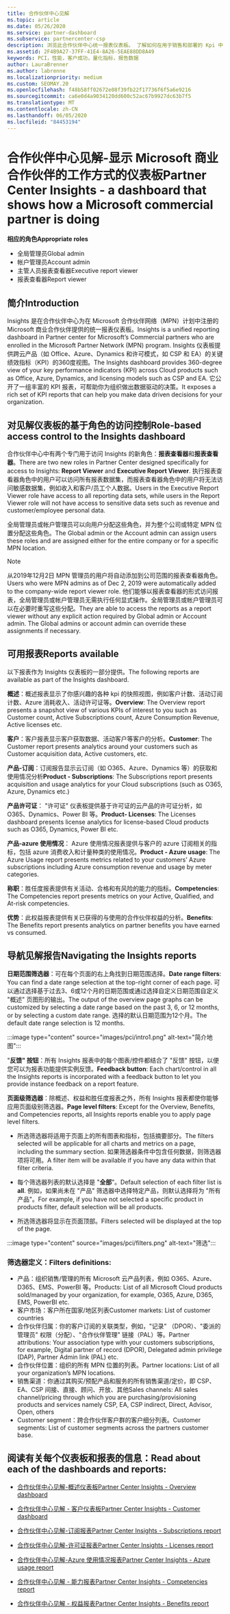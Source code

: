 ```yaml
---
title: 合作伙伴中心见解
ms.topic: article
ms.date: 05/26/2020
ms.service: partner-dashboard
ms.subservice: partnercenter-csp
description: 浏览此合作伙伴中心统一报表仪表板。 了解如何在用于销售和部署的 Kpi 中进行操作、进行客户开发等。
ms.assetid: 2F4B9A27-37FF-41E4-8A26-5EAE88DD8A49
keywords: PCI，性能，客户成功，量化指标，报告数据
author: LauraBrenner
ms.author: labrenne
ms.localizationpriority: medium
ms.custom: SEOMAY.20
ms.openlocfilehash: f48b58ff02672e08f39fb22f17736f6f5a6e9216
ms.sourcegitcommit: ca6e0d4a9034120dd600c52ac67b9927dc63b7f5
ms.translationtype: MT
ms.contentlocale: zh-CN
ms.lasthandoff: 06/05/2020
ms.locfileid: "84453194"
---
```

# <a name="partner-center-insights---a-dashboard-that-shows-how-a-microsoft-commercial-partner-is-doing"></a><span data-ttu-id="5e689-105">合作伙伴中心见解-显示 Microsoft 商业合作伙伴的工作方式的仪表板</span><span class="sxs-lookup"><span data-stu-id="5e689-105">Partner Center Insights - a dashboard that shows how a Microsoft commercial partner is doing</span></span>

<span data-ttu-id="5e689-106">**相应的角色**</span><span class="sxs-lookup"><span data-stu-id="5e689-106">**Appropriate roles**</span></span>
- <span data-ttu-id="5e689-107">全局管理员</span><span class="sxs-lookup"><span data-stu-id="5e689-107">Global admin</span></span>
- <span data-ttu-id="5e689-108">帐户管理员</span><span class="sxs-lookup"><span data-stu-id="5e689-108">Account admin</span></span>
- <span data-ttu-id="5e689-109">主管人员报表查看器</span><span class="sxs-lookup"><span data-stu-id="5e689-109">Executive report viewer</span></span>
- <span data-ttu-id="5e689-110">报表查看器</span><span class="sxs-lookup"><span data-stu-id="5e689-110">Report viewer</span></span>

## <a name="introduction"></a><span data-ttu-id="5e689-111">简介</span><span class="sxs-lookup"><span data-stu-id="5e689-111">Introduction</span></span>

<span data-ttu-id="5e689-112">Insights 是在合作伙伴中心为在 Microsoft 合作伙伴网络（MPN）计划中注册的 Microsoft 商业合作伙伴提供的统一报表仪表板。</span><span class="sxs-lookup"><span data-stu-id="5e689-112">Insights is a unified reporting dashboard in Partner center for Microsoft’s Commercial partners who are enrolled in the Microsoft Partner Network (MPN) program.</span></span> <span data-ttu-id="5e689-113">Insights 仪表板提供跨云产品（如 Office、Azure、Dynamics 和许可模式，如 CSP 和 EA）的关键绩效指标（KPI）的360度视图。</span><span class="sxs-lookup"><span data-stu-id="5e689-113">The Insights dashboard provides 360-degree view of your key performance indicators (KPI) across Cloud products such as Office, Azure, Dynamics, and licensing models such as CSP and EA.</span></span> <span data-ttu-id="5e689-114">它公开了一组丰富的 KPI 报表，可帮助你为组织做出数据驱动的决策。</span><span class="sxs-lookup"><span data-stu-id="5e689-114">It exposes a rich set of KPI reports that can help you make data driven decisions for your organization.</span></span> 

## <a name="role-based-access-control-to-the-insights-dashboard"></a><span data-ttu-id="5e689-115">对见解仪表板的基于角色的访问控制</span><span class="sxs-lookup"><span data-stu-id="5e689-115">Role-based access control to the Insights dashboard</span></span>

<span data-ttu-id="5e689-116">合作伙伴中心中有两个专门用于访问 Insights 的新角色：**报表查看器**和**报表查看器**。</span><span class="sxs-lookup"><span data-stu-id="5e689-116">There are two new roles in Partner Center designed specifically for access to Insights: **Report Viewer** and **Executive Report Viewer**.</span></span> <span data-ttu-id="5e689-117">执行报表查看器角色中的用户可以访问所有报表数据集，而报表查看器角色中的用户将无法访问敏感数据集，例如收入和客户/员工个人数据。</span><span class="sxs-lookup"><span data-stu-id="5e689-117">Users in the Executive Report Viewer role have access to all reporting data sets, while users in the Report Viewer role will not have access to sensitive data sets such as revenue and customer/employee personal data.</span></span> 

<span data-ttu-id="5e689-118">全局管理员或帐户管理员可以向用户分配这些角色，并为整个公司或特定 MPN 位置分配这些角色。</span><span class="sxs-lookup"><span data-stu-id="5e689-118">The Global admin or the Account admin can assign users these roles and are assigned either for the entire company or for a specific MPN location.</span></span>  

>[!Note] 
><span data-ttu-id="5e689-119">从2019年12月2日 MPN 管理员的用户将自动添加到公司范围的报表查看器角色。</span><span class="sxs-lookup"><span data-stu-id="5e689-119">Users who were MPN admins as of Dec 2, 2019 were automatically added to the company-wide report viewer role.</span></span> <span data-ttu-id="5e689-120">他们能够以报表查看器的形式访问报表，全局管理员或帐户管理员无需执行任何显式操作。全局管理员或帐户管理员可以在必要时重写这些分配。</span><span class="sxs-lookup"><span data-stu-id="5e689-120">They are able to access the reports as a report viewer without any explicit action required by Global admin or Account admin. The Global admins or account admin can override these assignments if necessary.</span></span> 

## <a name="reports-available"></a><span data-ttu-id="5e689-121">可用报表</span><span class="sxs-lookup"><span data-stu-id="5e689-121">Reports available</span></span>

<span data-ttu-id="5e689-122">以下报表作为 Insights 仪表板的一部分提供。</span><span class="sxs-lookup"><span data-stu-id="5e689-122">The following reports are available as part of the Insights dashboard.</span></span>

<span data-ttu-id="5e689-123">**概述**：概述报表显示了你感兴趣的各种 kpi 的快照视图，例如客户计数、活动订阅计数、Azure 消耗收入、活动许可证等。</span><span class="sxs-lookup"><span data-stu-id="5e689-123">**Overview**: The Overview report presents a snapshot view of various KPIs of interest to you such as Customer count, Active Subscriptions count, Azure Consumption Revenue, Active licenses etc.</span></span>

<span data-ttu-id="5e689-124">**客户**：客户报表显示客户获取数据、活动客户等客户的分析。</span><span class="sxs-lookup"><span data-stu-id="5e689-124">**Customer**: The Customer report presents analytics around your customers such as Customer acquisition data, Active customers, etc.</span></span>

<span data-ttu-id="5e689-125">**产品-订阅**：订阅报告显示云订阅（如 O365、Azure、Dynamics 等）的获取和使用情况分析</span><span class="sxs-lookup"><span data-stu-id="5e689-125">**Product - Subscriptions**: The Subscriptions report presents acquisition and usage analytics for your Cloud subscriptions (such as O365, Azure, Dynamics etc.)</span></span>

<span data-ttu-id="5e689-126">**产品许可证**： "许可证" 仪表板提供基于许可证的云产品的许可证分析，如 O365、Dynamics、Power BI 等。</span><span class="sxs-lookup"><span data-stu-id="5e689-126">**Product- Licenses**: The Licenses dashboard presents license analytics for license-based Cloud products such as O365, Dynamics, Power BI etc.</span></span>

<span data-ttu-id="5e689-127">**产品-azure 使用情况**： Azure 使用情况报表提供与客户的 azure 订阅相关的指标，包括 azure 消费收入和计量种类的使用情况。</span><span class="sxs-lookup"><span data-stu-id="5e689-127">**Product - Azure usage**: The Azure Usage report presents metrics related to your customers’ Azure subscriptions including Azure consumption revenue and usage by meter categories.</span></span>

<span data-ttu-id="5e689-128">**称职**：胜任度报表提供有关活动、合格和有风险的能力的指标。</span><span class="sxs-lookup"><span data-stu-id="5e689-128">**Competencies**: The Competencies report presents metrics on your Active, Qualified, and At-risk competencies.</span></span>

<span data-ttu-id="5e689-129">**优势**：此权益报表提供有关已获得的与使用的合作伙伴权益的分析。</span><span class="sxs-lookup"><span data-stu-id="5e689-129">**Benefits**: The Benefits report presents analytics on partner benefits you have earned vs consumed.</span></span>

## <a name="navigating-the-insights-reports"></a><span data-ttu-id="5e689-130">导航见解报告</span><span class="sxs-lookup"><span data-stu-id="5e689-130">Navigating the Insights reports</span></span>

<span data-ttu-id="5e689-131">**日期范围筛选器**：可在每个页面的右上角找到日期范围选择。</span><span class="sxs-lookup"><span data-stu-id="5e689-131">**Date range filters**: You can find a date range selection at the top-right corner of each page.</span></span> <span data-ttu-id="5e689-132">可以通过选择基于过去3、6或12个月的日期范围或通过选择自定义日期范围自定义 "概述" 页图形的输出。</span><span class="sxs-lookup"><span data-stu-id="5e689-132">The output of the overview page graphs can be customized by selecting a date range based on the past 3, 6, or 12 months, or by selecting a custom date range.</span></span> <span data-ttu-id="5e689-133">选择的默认日期范围为12个月。</span><span class="sxs-lookup"><span data-stu-id="5e689-133">The default date range selection is 12 months.</span></span> 

:::image type="content" source="images/pci/intro1.png" alt-text="简介地图":::

<span data-ttu-id="5e689-135">"**反馈" 按钮**：所有 Insights 报表中的每个图表/控件都结合了 "反馈" 按钮，以便您可以为报表功能提供实例反馈。</span><span class="sxs-lookup"><span data-stu-id="5e689-135">**Feedback button**: Each chart/control in all the Insights reports is incorporated with a feedback button to let you provide instance feedback on a report feature.</span></span> 

 
<span data-ttu-id="5e689-136">**页面级筛选器**：除概述、权益和胜任度报表之外，所有 Insights 报表都使你能够应用页面级别筛选器。</span><span class="sxs-lookup"><span data-stu-id="5e689-136">**Page level filters**: Except for the Overview, Benefits, and Competencies reports, all Insights reports enable you to apply page level filters.</span></span> 

- <span data-ttu-id="5e689-137">所选筛选器将适用于页面上的所有图表和指标，包括摘要部分。</span><span class="sxs-lookup"><span data-stu-id="5e689-137">The filters selected will be applicable for all charts and metrics on a page, including the summary section.</span></span> <span data-ttu-id="5e689-138">如果筛选器条件中包含任何数据，则筛选器项将可用。</span><span class="sxs-lookup"><span data-stu-id="5e689-138">A filter item will be available if you have any data within that filter criteria.</span></span> 

- <span data-ttu-id="5e689-139">每个筛选器列表的默认选择是 "**全部**"。</span><span class="sxs-lookup"><span data-stu-id="5e689-139">Default selection of each filter list is **all**.</span></span> <span data-ttu-id="5e689-140">例如，如果尚未在 "产品" 筛选器中选择特定产品，则默认选择将为 "所有产品"。</span><span class="sxs-lookup"><span data-stu-id="5e689-140">For example, if you have not selected a specific product in products filter, default selection will be all products.</span></span>

- <span data-ttu-id="5e689-141">所选筛选器将显示在页面顶部。</span><span class="sxs-lookup"><span data-stu-id="5e689-141">Filters selected will be displayed at the top of the page.</span></span> 

:::image type="content" source="images/pci/filters.png" alt-text="筛选":::

### <a name="filters-definitions"></a><span data-ttu-id="5e689-143">筛选器定义：</span><span class="sxs-lookup"><span data-stu-id="5e689-143">Filters definitions:</span></span>

- <span data-ttu-id="5e689-144">产品：组织销售/管理的所有 Microsoft 云产品列表，例如 O365、Azure、D365、EMS、PowerBI 等。</span><span class="sxs-lookup"><span data-stu-id="5e689-144">Products: List of all Microsoft Cloud products sold/managed by your organization, for example,  O365, Azure, D365, EMS, PowerBI etc.</span></span>
- <span data-ttu-id="5e689-145">客户市场：客户所在国家/地区列表</span><span class="sxs-lookup"><span data-stu-id="5e689-145">Customer markets: List of customer countries</span></span>
- <span data-ttu-id="5e689-146">合作伙伴归属：你的客户订阅的关联类型，例如，"记录" （DPOR）、"委派的管理员" 权限（分配）、"合作伙伴管理" 链接（PAL）等。</span><span class="sxs-lookup"><span data-stu-id="5e689-146">Partner attributions: Your association type with your customers subscriptions, for example,  Digital partner of record (DPOR), Delegated admin privilege (DAP), Partner Admin link (PAL) etc.</span></span> 
- <span data-ttu-id="5e689-147">合作伙伴位置：组织的所有 MPN 位置的列表。</span><span class="sxs-lookup"><span data-stu-id="5e689-147">Partner locations: List of all your organization’s MPN locations.</span></span>
- <span data-ttu-id="5e689-148">销售渠道：你通过其购买/预配产品和服务的所有销售渠道/定价，即 CSP、EA、CSP 间接、直接、顾问、开放、其他</span><span class="sxs-lookup"><span data-stu-id="5e689-148">Sales channels: All sales channel/pricing through which you are purchasing/provisioning products and services namely CSP, EA, CSP indirect, Direct, Advisor, Open, others</span></span>
- <span data-ttu-id="5e689-149">Customer segment：跨合作伙伴客户群的客户细分列表。</span><span class="sxs-lookup"><span data-stu-id="5e689-149">Customer segments: List of customer segments across the partners customer base.</span></span>

## <a name="read-about-each-of-the-dashboards-and-reports"></a><span data-ttu-id="5e689-150">阅读有关每个仪表板和报表的信息：</span><span class="sxs-lookup"><span data-stu-id="5e689-150">Read about each of the dashboards and reports:</span></span>

- [<span data-ttu-id="5e689-151">合作伙伴中心见解-概述仪表板</span><span class="sxs-lookup"><span data-stu-id="5e689-151">Partner Center Insights - Overview dashboard</span></span>](pci-overview-report.md)

- [<span data-ttu-id="5e689-152">合作伙伴中心见解 - 客户仪表板</span><span class="sxs-lookup"><span data-stu-id="5e689-152">Partner Center Insights - Customer dashboard</span></span>](pci-customer-report.md)

- [<span data-ttu-id="5e689-153">合作伙伴中心见解-订阅报表</span><span class="sxs-lookup"><span data-stu-id="5e689-153">Partner Center Insights - Subscriptions report</span></span>](pci-product-subscriptions-report.md)

- [<span data-ttu-id="5e689-154">合作伙伴中心见解-许可证报表</span><span class="sxs-lookup"><span data-stu-id="5e689-154">Partner Center Insights - Licenses report</span></span>](pci-product-licenses-report.md)

- [<span data-ttu-id="5e689-155">合作伙伴中心见解-Azure 使用情况报表</span><span class="sxs-lookup"><span data-stu-id="5e689-155">Partner Center Insights - Azure usage report</span></span>](pci-azure-usage-report.md)

- [<span data-ttu-id="5e689-156">合作伙伴中心见解 - 能力报表</span><span class="sxs-lookup"><span data-stu-id="5e689-156">Partner Center Insights - Competencies report</span></span>](pci-competencies-report.md)

- [<span data-ttu-id="5e689-157">合作伙伴中心见解 - 权益报表</span><span class="sxs-lookup"><span data-stu-id="5e689-157">Partner Center Insights - Benefits report</span></span>](pci-benefits-report.md)
